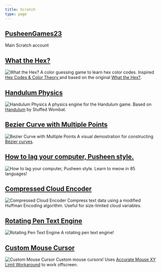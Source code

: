 ```yaml
---
title: Scratch
type: page
---
```


[PusheenGames23](https://scratch.mit.edu/users/PusheenGames23/)
-----------
Main Scratch account

[What the Hex?](https://scratch.mit.edu/projects/255311389/)
-
![What the Hex?](https://uploads.scratch.mit.edu/get_image/project/255311389_480x360.png)
A color guessing game to learn hex color codes. Inspired [Hex Codes & Color Theory
](https://www.youtube.com/watch?v=xlRiLSDdqcY) and based on the original [What the Hex?](http://yizzle.com/whatthehex/).

[Handulum Physics](https://scratch.mit.edu/projects/311056907/)
-
![Handulum Physics](https://uploads.scratch.mit.edu/get_image/project/311056907_480x360.png)
A physics engine for the Handulum game. Based on [Handulum](http://uploads.ungrounded.net/alternate/1263000/1263490_alternate_71105_r9.zip/) by Stuffed Wombat.

[Bezier Curve with Multiple Points](https://scratch.mit.edu/projects/206380452/)
-
![Bezier Curve with Multiple Points](https://uploads.scratch.mit.edu/get_image/project/206380452_480x360.png)
A visual demostration for constructing [Bézier curves](https://javascript.info/bezier-curve).

[How to lag your computer, Pusheen style.](https://scratch.mit.edu/projects/41853952/)
-
![How to lag your computer, Pusheen style.](https://uploads.scratch.mit.edu/get_image/project/41853952_480x360.png)
Learn to meow in 85 languages!

[Compressed Cloud Encoder](https://scratch.mit.edu/projects/238658861/)
-
![Compressed Cloud Encoder](https://uploads.scratch.mit.edu/get_image/project/238658861_480x360.png)
Compress text data using a modified Huffman Encoding algorithm. Useful for size-limited cloud variables. 

[Rotating Pen Text Engine](https://scratch.mit.edu/projects/204166214/)
-
![Rotating Pen Text Engine](https://uploads.scratch.mit.edu/get_image/project/204166214_480x360.png)
A rotating pen text engine!

[Custom Mouse Cursor](https://scratch.mit.edu/projects/315369204/)
-
![Custom Mouse Cursor](https://uploads.scratch.mit.edu/get_image/project/315369204_480x360.png)
Custom mouse cursors! Uses [Accurate Mouse XY Limit Workaround](https://scratch.mit.edu/projects/314585546/) to work offscreen. 